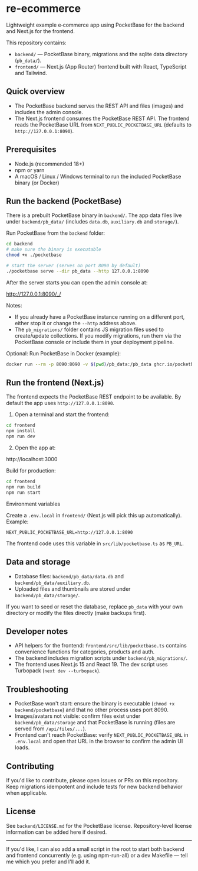 # re-ecommerce

Lightweight example e‑commerce app using PocketBase for the backend and Next.js for the frontend.

This repository contains:

- `backend/` — PocketBase binary, migrations and the sqlite data directory (`pb_data/`).
- `frontend/` — Next.js (App Router) frontend built with React, TypeScript and Tailwind.

## Quick overview

- The PocketBase backend serves the REST API and files (images) and includes the admin console.
- The Next.js frontend consumes the PocketBase REST API. The frontend reads the PocketBase URL from `NEXT_PUBLIC_POCKETBASE_URL` (defaults to `http://127.0.0.1:8090`).

## Prerequisites

- Node.js (recommended 18+)
- npm or yarn
- A macOS / Linux / Windows terminal to run the included PocketBase binary (or Docker)

## Run the backend (PocketBase)

There is a prebuilt PocketBase binary in `backend/`. The app data files live under `backend/pb_data/` (includes `data.db`, `auxiliary.db` and `storage/`).

Run PocketBase from the `backend` folder:

```bash
cd backend
# make sure the binary is executable
chmod +x ./pocketbase

# start the server (serves on port 8090 by default)
./pocketbase serve --dir pb_data --http 127.0.0.1:8090
```

After the server starts you can open the admin console at:

http://127.0.0.1:8090/_/

Notes:

- If you already have a PocketBase instance running on a different port, either stop it or change the `--http` address above.
- The `pb_migrations/` folder contains JS migration files used to create/update collections. If you modify migrations, run them via the PocketBase console or include them in your deployment pipeline.

Optional: Run PocketBase in Docker (example):

```bash
docker run --rm -p 8090:8090 -v $(pwd)/pb_data:/pb_data ghcr.io/pocketbase/pocketbase:latest serve --dir /pb_data --http 0.0.0.0:8090
```

## Run the frontend (Next.js)

The frontend expects the PocketBase REST endpoint to be available. By default the app uses `http://127.0.0.1:8090`.

1. Open a terminal and start the frontend:

```bash
cd frontend
npm install
npm run dev
```

2. Open the app at:

http://localhost:3000

Build for production:

```bash
cd frontend
npm run build
npm run start
```

Environment variables

Create a `.env.local` in `frontend/` (Next.js will pick this up automatically). Example:

```env
NEXT_PUBLIC_POCKETBASE_URL=http://127.0.0.1:8090
```

The frontend code uses this variable in `src/lib/pocketbase.ts` as `PB_URL`.

## Data and storage

- Database files: `backend/pb_data/data.db` and `backend/pb_data/auxiliary.db`.
- Uploaded files and thumbnails are stored under `backend/pb_data/storage/`.

If you want to seed or reset the database, replace `pb_data` with your own directory or modify the files directly (make backups first).

## Developer notes

- API helpers for the frontend: `frontend/src/lib/pocketbase.ts` contains convenience functions for categories, products and auth.
- The backend includes migration scripts under `backend/pb_migrations/`.
- The frontend uses Next.js 15 and React 19. The dev script uses Turbopack (`next dev --turbopack`).

## Troubleshooting

- PocketBase won't start: ensure the binary is executable (`chmod +x backend/pocketbase`) and that no other process uses port 8090.
- Images/avatars not visible: confirm files exist under `backend/pb_data/storage` and that PocketBase is running (files are served from `/api/files/...`).
- Frontend can't reach PocketBase: verify `NEXT_PUBLIC_POCKETBASE_URL` in `.env.local` and open that URL in the browser to confirm the admin UI loads.

## Contributing

If you'd like to contribute, please open issues or PRs on this repository. Keep migrations idempotent and include tests for new backend behavior when applicable.

## License

See `backend/LICENSE.md` for the PocketBase license. Repository-level license information can be added here if desired.

---

If you'd like, I can also add a small script in the root to start both backend and frontend concurrently (e.g. using npm-run-all) or a dev Makefile — tell me which you prefer and I'll add it.

